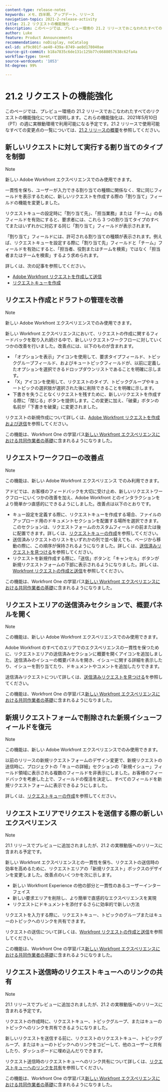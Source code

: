 ```yaml
---
content-type: release-notes
keywords: メモ、四半期、アップデート、リリース
navigation-topic: 2021-2-release-activity
title: 21.2 リクエストの機能強化
description: このページでは、プレビュー環境の 21.2 リリースでおこなわれたすべてのリクエストの機能強化について説明します。これらの機能強化は、2021年5月10日（PT）の週に実稼動環境で利用可能になる予定です。21.2 リリースで使用できるすべての変更点のリストについては、21.2 リリースの概要を参照してください。
author: Luke
feature: Product Announcements
recommendations: noDisplay, noCatalog
exl-id: af9c801f-ae40-439a-8749-ae8d178040ae
source-git-commit: b18a7835c6de131c125b77c6688057638c62fa4a
workflow-type: tm+mt
source-wordcount: '1053'
ht-degree: 99%

---
```


# 21.2 リクエストの機能強化

このページでは、プレビュー環境の 21.2 リリースでおこなわれたすべてのリクエストの機能強化について説明します。これらの機能強化は、2021年5月10日（PT）の週に実稼動環境で利用可能になる予定です。21.2 リリースで使用可能なすべての変更点の一覧については、[21.2 リリースの概要](../../../product-announcements/product-releases/21.2-release-activity/21-2-release-overview.md)を参照してください。

## 新しいリクエストに対して実行する割り当てのタイプを制御

>[!NOTE]
>
>新しい Adobe Workfront エクスペリエンスでのみ使用できます。

一貫性を保ち、ユーザーが入力できる割り当ての種類に関係なく、常に同じフィールドを表示するために、新しいリクエストを作成する際の「割り当て」フィールドの機能を変更しました。

リクエストキューの設定時に「割り当て先」、「担当業務」または「チーム」の各フィールドを有効にすると、要求者には、これら 3 つの割り当てタイプのすべてまたはいずれかに対応する同じ「割り当て」フィールドが表示されます。

「割り当て」フィールドには、許可される割り当ての種類が表示されます。例えば、リクエストキューを設定する際に「割り当て先」フィールドと「チーム」フィールドを有効にすると、「担当者、役割またはチームを検索」ではなく「担当者またはチームを検索」するよう求められます。

詳しくは、次の記事を参照してください。

* [Adobe Workfront リクエストを作成して送信](/help/quicksilver/manage-work/requests/create-requests/create-submit-requests.md)
* [リクエストキューを作成](../../../manage-work/requests/create-and-manage-request-queues/create-request-queue.md)

## リクエスト作成とドラフトの管理を改善

>[!NOTE]
>
>新しい Adobe Workfront エクスペリエンスでのみ使用できます。

新しい Workfront エクスペリエンスにおいて、リクエストの作成に関するフィードバックを取り入れ続ける中で、新しいリクエストワークフローに対していくつかの改善を行いました。改善点には、以下のものが含まれます。

* 「オプションを表示」アイコンを使用して、要求タイプフィールド、トピックグループフィールド、およびキュートピックフィールドが、以前に定義したオプションを選択できるドロップダウンリストであることを明確に示します。
* 「X」アイコンを使用して、リクエストのタイプ、トピックグループやキュートピックの選択肢が選択された後に削除できることを明確に示します。
* 下書きを失うことなくリクエストを残すために、新しいリクエストを作成する際に「閉じる」ボタンを提供します。この変更に加え、「破棄」ボタンの名前が「下書きを破棄」に変更されました。

リクエストの新規作成について詳しくは、[Adobe Workfront リクエストを作成および送信](/help/quicksilver/manage-work/requests/create-requests/create-submit-requests.md)を参照してください。

この機能は、Workfront One の学習パス[新しい Workfront エクスペリエンスにおける共同作業者の基礎](https://experienceleague.adobe.com/en/docs/workfront-learn/tutorials-workfront/manage-work/issues-requests/make-a-request)に含まれるようになりました。

## リクエストワークフローの改善点

>[!NOTE]
>
>この機能は、新しい Adobe Workfront エクスペリエンス でのみ利用できます。

アドビでは、お客様のフィードバックを大切に受け止め、新しいリクエストワークフローにいくつかの改善を加え、Adobe Workfront とのインタラクションをより簡単かつ直感的にできるようにしました。改善点は以下のとおりです。

* キュー設定を定義する際に、リクエストキューを作成する場合、ファイルのアップロード用のドキュメントセクションを配置する場所を選択できます。このセクションは、リクエストフォームのカスタムフィールドの前または後に配置できます。詳しくは、[リクエストキューの作成](../../../manage-work/requests/create-and-manage-request-queues/create-request-queue.md)を参照してください。
* 送信済みリクエストのリストをいずれかの列で並べ替えても、ページから移動の際に、この順序が保持されるようになりました。詳しくは、[送信済みリクエストを見つける](../../../manage-work/requests/create-requests/locate-submitted-requests.md)を参照してください。
* リクエストを新規作成する際に、「送信」ボタンと「キャンセル」ボタンが新規リクエストフォームの下部に表示されるようになりました。詳しくは、[Workfront リクエストの作成と送信](/help/quicksilver/manage-work/requests/create-requests/create-submit-requests.md)を参照してください。

この機能は、Workfront One の学習パス[新しい Workfront エクスペリエンスにおける共同作業者の基礎](https://experienceleague.adobe.com/en/docs/workfront-learn/tutorials-workfront/manage-work/issues-requests/make-a-request)に含まれるようになりました。

## リクエストエリアの送信済みセクションで、概要パネルを開く

>[!NOTE]
>
>この機能は、新しい Adobe Workfront エクスペリエンスでのみ使用できます。

Adobe Workfront のすべてのエリアでのエクスペリエンスの一貫性を保つために、リクエストエリアの送信済みセクションに概要を開くアイコンを追加しました。送信済みのイシューの概要パネルを開き、イシューに関する詳細を表示したり、イシューを割り当てたり、ドキュメントやコメントを追加したりできます。

送信済みリクエストについて詳しくは、[送信済みリクエストを見つける](../../../manage-work/requests/create-requests/locate-submitted-requests.md)を参照してください。

この機能は、Workfront One の学習パス[新しい Workfront エクスペリエンスにおける共同作業者の基礎](https://experienceleague.adobe.com/en/docs/workfront-learn/tutorials-workfront/manage-work/issues-requests/make-a-request)に含まれるようになりました。

## 新規リクエストフォームで削除された新規イシューフィールドを復元

>[!NOTE]
>
>この機能は、新しい Adobe Workfront エクスペリエンスでのみ使用できます。

以前のリリースの新規リクエストフォームのデザイン変更で、新規リクエストの送信時に、プロジェクトの「キューの詳細」セクションの「新規イシュー」フィールド領域に表示される複数のフィールドを非表示にしました。お客様のフィードバックを考慮した上で、フィールドの復活を決定し、すべてのフィールドを新規リクエストフォームに表示できるようにしました。

詳しくは、[リクエストキューの作成](../../../manage-work/requests/create-and-manage-request-queues/create-request-queue.md)を参照してください。

## リクエストエリアでリクエストを送信する際の新しいエクスペリエンス

>[!NOTE]
>
>21.1 リリースでプレビューに追加されましたが、21.2 の実稼動版へのリリースに含まれる予定です。

新しい Workfront エクスペリエンスとの一貫性を保ち、リクエストの送信時の効率を高めるために、リクエストエリアの「新規リクエスト」ボックスのデザインを変更しました。改善点のいくつかを次に示します。

* 新しい Workfront Experience の他の部分と一貫性のあるユーザーインターフェイス
* 新しい要求エリアを削除し、より簡単で直感的なエクスペリエンスを実現
* リクエストにドキュメントを添付するさらに効率的で新しい方法

リクエストを入力する際に、リクエストキュー、トピックのグループまたはキューのトピックへのリンクを共有できます。

リクエストの送信について詳しくは、[Workfront リクエストの作成と送信](/help/quicksilver/manage-work/requests/create-requests/create-submit-requests.md)を参照してください。

この機能は、Workfront One の学習パス[新しい Workfront エクスペリエンスにおける共同作業者の基礎](https://experienceleague.adobe.com/en/docs/workfront-learn/tutorials-workfront/manage-work/issues-requests/make-a-request)に含まれるようになりました。

## リクエスト送信時のリクエストキューへのリンクの共有

>[!NOTE]
>
>21.1 リリースでプレビューに追加されましたが、21.2 の実稼動版へのリリースに含まれる予定です。

リクエストの作成時に、リクエストキュー、トピックグループ、またはキューのトピックへのリンクを共有できるようになりました。

新しいリクエストを送信する前に、リクエストのリクエストキュー、トピックグループ、またはキューのトピックへのリンクをコピーして、他のユーザーと共有したり、ダッシュボードに埋め込んだりできます。

リクエスト送信時のリクエストキューへのリンク共有について詳しくは、[リクエストキューへのリンクを共有](../../../manage-work/requests/create-requests/share-link-to-request-queue.md)を参照してください。

この機能は、Workfront One の学習パス[新しい Workfront エクスペリエンスにおける共同作業者の基礎](https://experienceleague.adobe.com/en/docs/workfront-learn/tutorials-workfront/manage-work/issues-requests/make-a-request)に含まれるようになりました。
